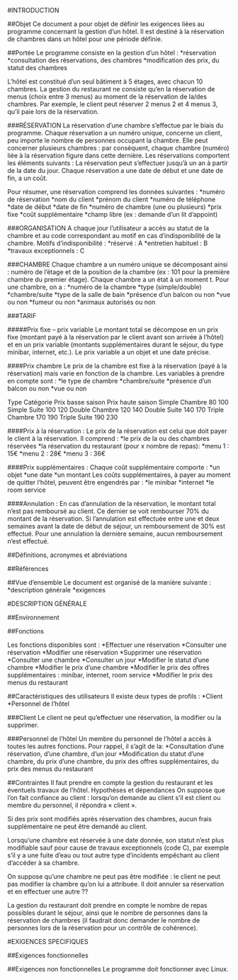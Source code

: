 #INTRODUCTION

##Objet
Ce document a pour objet de définir les exigences liées au programme concernant la gestion d’un hôtel.
Il est destiné à la réservation de chambres dans un hôtel pour une période définie.

##Portée
Le programme consiste en la gestion d’un hôtel :
*réservation
*consultation des réservations, des chambres
*modification des prix, du statut des chambres

L’hôtel est constitué d’un seul bâtiment à 5 étages, avec chacun 10 chambres.
La gestion du restaurant ne consiste qu’en la réservation de menus (choix entre 3 menus) au moment de la réservation de la/des chambres. Par exemple, le client peut réserver 2 menus 2 et 4 menus 3, qu’il paie lors de la réservation.

###RÉSERVATION
La réservation d’une chambre s’effectue par le biais du programme. Chaque réservation a un numéro unique, concerne un client, peu importe le nombre de personnes occupant la chambre. Elle peut concerner plusieurs chambres : par conséquent, chaque chambre (numéro) liée à la réservation figure dans cette dernière. Les réservations comportent les éléments suivants :
La réservation peut s’effectuer jusqu’à un an à partir de la date du jour.
Chaque réservation a une date de début et une date de fin, a un coût.

Pour résumer, une réservation comprend les données suivantes :
*numéro de réservation
*nom du client
*prénom du client
*numéro de téléphone
*date de début
*date de fin
*numéro de chambre (une ou plusieurs)
*prix fixe
*coût supplémentaire
*champ libre (ex : demande d’un lit d’appoint)

###ORGANISATION
A chaque jour l’utilisateur a accès au statut de la chambre et au code correspondant au motif en cas d’indisponibilité de la chambre.
Motifs d’indisponibilité :
*réservé : A
*entretien habituel : B
*travaux exceptionnels : C

###CHAMBRE
Chaque chambre a un numéro unique se décomposant ainsi : numéro de l’étage et de la position de la chambre (ex : 101 pour la première chambre du premier étage).
Chaque chambre a un état à un moment t.
Pour une chambre, on a :
*numéro de la chambre
*type (simple/double)
*chambre/suite
*type de la salle de bain
*présence d’un balcon ou non
*vue ou non
*fumeur ou non
*animaux autorisés ou non

###TARIF

#####Prix fixe – prix variable
Le montant total se décompose en un prix fixe (montant payé à la réservation par le client avant son arrivée à l’hôtel) et en un prix variable (montants supplémentaires durant le séjour, du type minibar, internet, etc.). Le prix variable a un objet et une date précise.

####Prix chambre
Le prix de la chambre est fixe à la réservation (payé à la réservation) mais varie en fonction de la chambre. Les variables à prendre en compte sont :
*le type de chambre
*chambre/suite
*présence d’un balcon ou non
*vue ou non

Type 	Catégorie	Prix basse saison	Prix haute saison
Simple	Chambre 	 	80	100
Simple	Suite 	 	100	120
Double	Chambre 	 	120	140
Double	Suite 	 	140	170
Triple	Chambre 	 	170	190
Triple	Suite 	 	190	230


####Prix à la réservation :
Le prix de la réservation est celui que doit payer le client à la réservation. Il comprend :
*le prix de la ou des chambres réservées
*la réservation du restaurant (pour x nombre de repas):
	*menu 1 : 15€
	*menu 2 : 28€
	*menu 3 : 36€

####Prix supplémentaires :
Chaque coût supplémentaire comporte :
*un objet
*une date
*un montant
Les coûts supplémentaires, à payer au moment de quitter l’hôtel, peuvent être engendrés par :
*le minibar
*internet
*le room service

####Annulation :
En cas d’annulation de la réservation, le montant total n’est pas remboursé au client. Ce dernier se voit rembourser 70% du montant de la réservation. Si l’annulation est effectuée entre une et deux semaines avant la date de début de séjour, un remboursement de 30% est effectué. Pour une annulation la dernière semaine, aucun remboursement n’est effectué.



##Définitions, acronymes et abréviations


##Références



##Vue d’ensemble
Le document est organisé de la manière suivante :
*description générale
*exigences

#DESCRIPTION GÉNÉRALE

##Environnement


##Fonctions

Les fonctions disponibles sont :
*Effectuer une réservation
*Consulter une réservation
*Modifier une réservation
*Supprimer une réservation
*Consulter une chambre
*Consulter un jour
*Modifier le statut d’une chambre
*Modifier le prix d’une chambre
*Modifier le prix des offres supplémentaires : minibar, internet, room service
*Modifier le prix des menus du restaurant

##Caractéristiques des utilisateurs
Il existe deux types de profils :
*Client
*Personnel de l’hôtel

###Client
Le client ne peut qu’effectuer une réservation, la modifier ou la supprimer.

###Personnel de l’hôtel
Un membre du personnel de l’hôtel a accès à toutes les autres fonctions. Pour rappel, il s’agit de la:
*Consultation d’une réservation, d’une chambre, d’un jour
*Modification du statut d’une chambre, du prix d’une chambre, du prix des offres supplémentaires, du prix des menus du restaurant

##Contraintes
Il faut prendre en compte la gestion du restaurant et les éventuels travaux de l’hôtel.
Hypothèses et dépendances
On suppose que l’on fait confiance au client : lorsqu’on demande au client s’il est client ou membre du personnel, il répondra « client ».

Si des prix sont modifiés après réservation des chambres, aucun frais supplémentaire ne peut être demandé au client.

Lorsqu’une chambre est réservée à une date donnée, son statut n’est plus modifiable sauf pour cause de travaux exceptionnels (code C), par exemple s’il y a une fuite d’eau ou tout autre type d’incidents empêchant au client d’accéder à sa chambre.

On suppose qu’une chambre ne peut pas être modifiée : le client ne peut pas modifier la chambre qu’on lui a attribuée. Il doit annuler sa réservation et en effectuer une autre ??

La gestion du restaurant doit prendre en compte le nombre de repas possibles durant le séjour, ainsi que le nombre de personnes dans la réservation de chambres (il faudrait donc demander le nombre de personnes lors de la réservation pour un contrôle de cohérence).

#EXIGENCES SPECIFIQUES

##Exigences fonctionnelles


##Exigences non fonctionnelles
Le programme doit fonctionner avec Linux.

